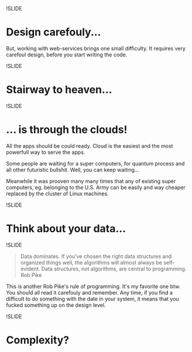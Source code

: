 !SLIDE
# Design carefouly...

<note>
  But, working with web-services brings one small difficulty. It
  requires very carefoul design, before you start writing the code.
</note>

!SLIDE
# Stairway to heaven...

!SLIDE
# ... is through the clouds!

<note>
  All the apps should be could ready. Cloud is the easiest and the most powerfull
  way to serve the apps. 
  
  Some people are waiting for a super computers, for quantum process and all 
  other futuristic bullshit. Well, you can keep waiting...
  
  Meanwhile it was prooven many many times that any of existing super computers,
  eg. belonging to the U.S. Army can be easily and way cheaper replaced by the
  cluster of Linux machines.
</note>

!SLIDE
# Think about your data...

!SLIDE
<blockquote>
  Data dominates. If you've chosen the right data structures and organized
  things well, the algorithms will almost always be self-evident. Data structures,
  not algorithms, are central to programming.
  <author>Rob Pike</author>
</blockquote>

<note>
  This is another Rob Pike's rule of programming. It's my favorite one
  btw. You should all read it carefouly and remember. Any time, if you find
  a difficult to do something with the date in your system, it means
  that you fucked something up on the design level.
</note>

!SLIDE
# Complexity?

<note>
  
</note>
